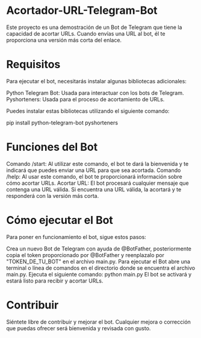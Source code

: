 # Acortador-URL-Telegram-Bot
Este proyecto es una demostración de un Bot de Telegram que tiene la capacidad de acortar URLs. Cuando envías una URL al bot, él te proporciona una versión más corta del enlace.

# Requisitos
Para ejecutar el bot, necesitarás instalar algunas bibliotecas adicionales:

Python Telegram Bot: Usada para interactuar con los bots de Telegram.
Pyshorteners: Usada para el proceso de acortamiento de URLs.

Puedes instalar estas bibliotecas utilizando el siguiente comando:

pip install python-telegram-bot pyshorteners

# Funciones del Bot
Comando /start: Al utilizar este comando, el bot te dará la bienvenida y te indicará que puedes enviar una URL para que sea acortada.
Comando /help: Al usar este comando, el bot te proporcionará información sobre cómo acortar URLs.
Acortar URL: El bot procesará cualquier mensaje que contenga una URL válida. Si encuentra una URL válida, la acortará y te responderá con la versión más corta.

# Cómo ejecutar el Bot
Para poner en funcionamiento el bot, sigue estos pasos:

Crea un nuevo Bot de Telegram con ayuda de @BotFather, posteriormente copia el token proporcionado por @BotFather y reenplazalo por "TOKEN_DE_TU_BOT" en el archivo main.py.
Para ejecutar el Bot abre una terminal o línea de comandos en el directorio donde se encuentra el archivo main.py.
Ejecuta el siguiente comando:
python main.py
El bot se activará y estará listo para recibir y acortar URLs.

# Contribuir
Siéntete libre de contribuir y mejorar el bot. Cualquier mejora o corrección que puedas ofrecer será bienvenida y revisada con gusto.
